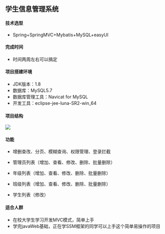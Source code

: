 ## 学生信息管理系统

#### 技术选型

- Spring+SpringMVC+Mybatis+MySQL+easyUI

#### 完成时间

- 时间两周左右可以搞定

#### 项目搭建环境

- JDK版本：1.8
- 数据库：MySQL5.7
- 数据库管理工具：Navicat for MySQL
- 开发工具：eclipse-jee-luna-SR2-win_64

#### 项目结构

![](https://github.com/god-jiang/StudentManagerSSM/blob/master/SSM%E5%AD%A6%E7%94%9F%E4%BF%A1%E6%81%AF%E7%AE%A1%E7%90%86%E7%B3%BB%E7%BB%9F.png)

#### 功能

- 增删查改、分页、模糊查询、权限管理、登录拦截

- 管理员列表（增加、查看、修改、删除、批量删除）
- 年级列表（增加、查看、修改、删除、批量删除）
- 班级列表（增加、查看、修改、删除、批量删除）
- 学生列表（修改）

#### 适合人群

- 在校大学生学习开发MVC模式，简单上手
- 学完javaWeb基础，正在学SSM框架的同学可以上手这个简单易操作的项目